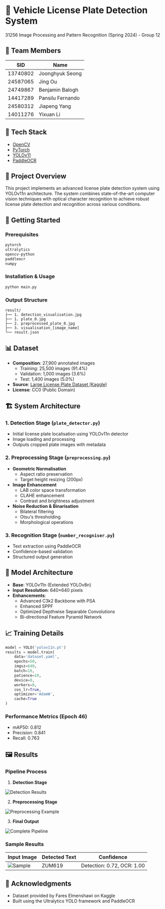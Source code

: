 # 🚗 Vehicle License Plate Detection System

31256 Image Processing and Pattern Recognition (Spring 2024) - Group 12

## 👥 Team Members
| SID      | Name             |
|----------|------------------|
| 13740802 | Joonghyuk Seong  |
| 24587065 | Jing Ou          |
| 24749867 | Benjamin Balogh  |
| 14417289 | Pansilu Fernando |
| 24580312 | Jiapeng Yang     |
| 14011276 | Yixuan Li        |

## 🔧 Tech Stack
- [OpenCV](https://opencv.org/)
- [PyTorch](https://pytorch.org/)
- [YOLOv11](https://github.com/ultralytics/ultralytics)
- [PaddleOCR](https://github.com/PaddlePaddle/PaddleOCR)

## 📝 Project Overview
This project implements an advanced license plate detection system using YOLOv11n architecture. The system combines state-of-the-art computer vision techniques with optical character recognition to achieve robust license plate detection and recognition across various conditions.

## 🚀 Getting Started

### Prerequisites
```bash
pytorch
ultralytics
opencv-python
paddleocr
numpy
```

### Installation & Usage
```bash
python main.py
```

### Output Structure
```
result/
├── 1. detection_visualisation.jpg
├── 1. plate_0.jpg
├── 2. preprocessed_plate_0.jpg
├── 3. visualisation_[image_name]
└── result.json
```

## 📊 Dataset
- **Composition**: 27,900 annotated images
  - Training: 25,500 images (91.4%)
  - Validation: 1,000 images (3.6%)
  - Test: 1,400 images (5.0%)
- **Source**: [Large License Plate Dataset (Kaggle)](https://www.kaggle.com/datasets/fareselmenshawii/large-license-plate-dataset)
- **License**: CC0 (Public Domain)

## 🏗️ System Architecture

### 1. Detection Stage (`plate_detector.py`)
- Initial license plate localisation using YOLOv11n detector
- Image loading and processing
- Outputs cropped plate images with metadata

### 2. Preprocessing Stage (`preprocessing.py`)
- **Geometric Normalisation**
  - Aspect ratio preservation
  - Target height resizing (200px)
- **Image Enhancement**
  - LAB color space transformation
  - CLAHE enhancement
  - Contrast and brightness adjustment
- **Noise Reduction & Binarisation**
  - Bilateral filtering
  - Otsu's thresholding
  - Morphological operations

### 3. Recognition Stage (`number_recogniser.py`)
- Text extraction using PaddleOCR
- Confidence-based validation
- Structured output generation

## 🔬 Model Architecture
- **Base**: YOLOv11n (Extended YOLOv8n)
- **Input Resolution**: 640×640 pixels
- **Enhancements**:
  - Advanced C3k2 Backbone with PSA
  - Enhanced SPPF
  - Optimized Depthwise Separable Convolutions
  - Bi-directional Feature Pyramid Network

## 📈 Training Details
```python
model = YOLO('yolov11n.pt')
results = model.train(
    data='dataset.yaml',
    epochs=50,
    imgsz=640,
    batch=16,
    patience=10,
    device=0,
    workers=8,
    cos_lr=True,
    optimizer='AdamW',
    cache=True
)
```

### Performance Metrics (Epoch 46)
- mAP50: 0.812
- Precision: 0.841
- Recall: 0.763

## 🖼️ Results

### Pipeline Process
1. **Detection Stage**

![Detection Results](https://i.imgur.com/H9CgtoX.jpeg)

2. **Preprocessing Stage**

![Preprocessing Example](https://i.imgur.com/NPqgRl0.jpeg)

3. **Final Output**

![Complete Pipeline](https://i.imgur.com/5IDGEmR.jpeg)

### Sample Results
Input Image | Detected Text | Confidence
------------|-------------|------------
![Sample](https://i.imgur.com/5IDGEmR.jpeg) | ZUM619 | Detection: 0.72, OCR: 1.00

## 🙏 Acknowledgments
- Dataset provided by Fares Elmenshawi on Kaggle
- Built using the Ultralytics YOLO framework and PaddleOCR